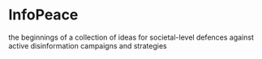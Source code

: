 # InfoPeace
the beginnings of a collection of ideas for societal-level defences against active disinformation campaigns and strategies
